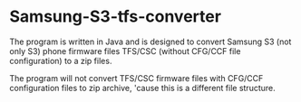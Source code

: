 # Samsung-S3-tfs-converter
The program is written in Java and is designed to convert Samsung S3 (not only S3) phone firmware files TFS/CSC (without CFG/CCF file configuration) to a zip files.

The program will not convert TFS/CSC firmware files with CFG/CCF configuration files to zip archive, 'cause this is a different file structure.
